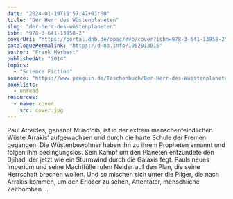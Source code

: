 ```yaml
---
date: "2024-01-19T19:57:47+01:00"
title: "Der Herr des Wüstenplaneten"
slug: "der-herr-des-wüstenplaneten"
isbn: "978-3-641-13958-2"
coverUri: "https://portal.dnb.de/opac/mvb/cover?isbn=978-3-641-13958-2"
cataloguePermalink: "https://d-nb.info/1052013015"
author: "Frank Herbert"
publishedAt: "2014"
topics:
  - "Science Fiction"
source: "https://www.penguin.de/Taschenbuch/Der-Herr-des-Wuestenplaneten/Frank-Herbert/Heyne/e162203.rhd"
booklists:
  - unread
resources:
  - name: cover
    src: cover.jpg
---
```


Paul Atreides, genannt Muad’dib, ist in der extrem menschenfeindlichen Wüste 
Arrakis‘ aufgewachsen und durch die harte Schule der Fremen gegangen. Die 
Wüstenbewohner haben ihn zu ihrem Propheten ernannt und folgen ihm 
bedingungslos. Sein Kampf um den Planeten entzündete den Djihad, der jetzt wie 
ein Sturmwind durch die Galaxis fegt. Pauls neues Imperium und seine Machtfülle 
rufen Neider auf den Plan, die seine Herrschaft brechen wollen. Und so mischen 
sich unter die Pilger, die nach Arrakis kommen, um den Erlöser zu sehen, 
Attentäter, menschliche Zeitbomben … 
